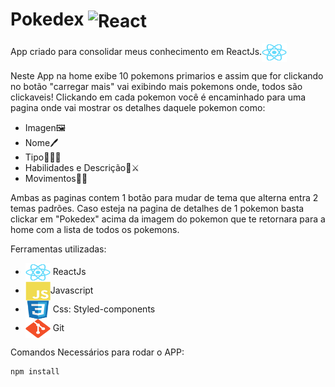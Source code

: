 # Pokedex <img align="center" alt="React" height="30" width="40" src="https://www.svgrepo.com/show/276264/pokeball-pokemon.svg">

App criado para consolidar meus conhecimento em ReactJs.<img align="center" alt="CSS" height="30" width="40" src="https://raw.githubusercontent.com/devicons/devicon/master/icons/react/react-original.svg">

Neste App na home exibe 10 pokemons primarios e assim que for clickando no botão "carregar mais" vai exibindo mais pokemons onde, todos são clickaveis!
Clickando em cada pokemon você é encaminhado para uma pagina onde vai mostrar os detalhes daquele pokemon como:
<ul>
  <li>Imagen🖼</li>
  <li>Nome🖊</li>
  <li>Tipo🌱🔥👻</li>
  <li>Habilidades e Descrição🏹⚔</li>
  <li>Movimentos🕺💃</li>
</ul>

Ambas as paginas contem 1 botão para mudar de tema que alterna entra 2 temas padrões.
Caso esteja na pagina de detalhes de 1 pokemon basta clickar em "Pokedex" acima da imagem do pokemon que te retornara para a home com a lista de todos os pokemons.

Ferramentas utilizadas:
<ul>
  <li><img align="center" alt="React" height="30" width="40" src="https://raw.githubusercontent.com/devicons/devicon/master/icons/react/react-original.svg"> ReactJs</li>
  <li><img align="center" alt="Js" height="30" width="40" src="https://raw.githubusercontent.com/devicons/devicon/master/icons/javascript/javascript-plain.svg">Javascript</li>
  <li><img align="center" alt="CSS" height="30" width="40" src="https://raw.githubusercontent.com/devicons/devicon/master/icons/css3/css3-original.svg"> Css: Styled-components</li>
  <li><img align="center" alt="Git" height="30" width="40" src="https://raw.githubusercontent.com/devicons/devicon/master/icons/git/git-original.svg"> Git</li>
</ul>

Comandos Necessários para rodar o APP:
```bash
npm install
```





